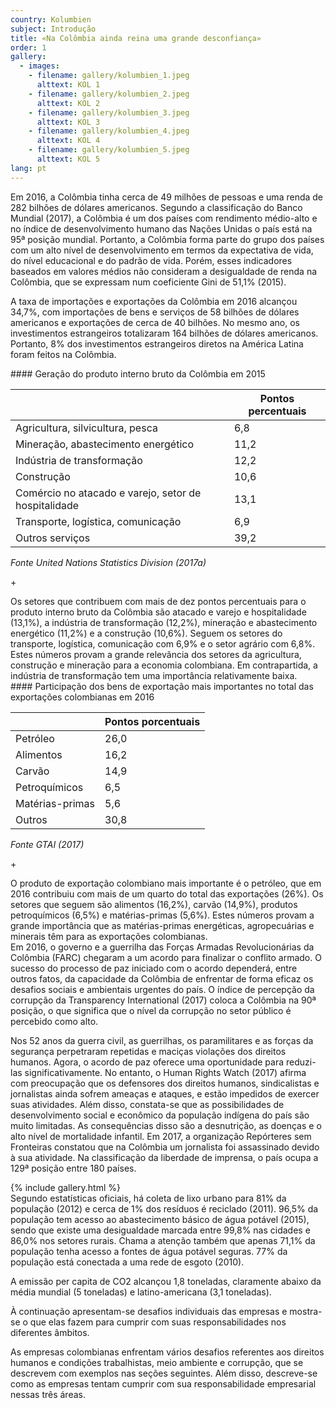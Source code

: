 ```yaml
---
country: Kolumbien
subject: Introdução
title: «Na Colômbia ainda reina uma grande desconfiança»
order: 1
gallery:
  - images:
    - filename: gallery/kolumbien_1.jpeg
      alttext: KOL 1
    - filename: gallery/kolumbien_2.jpeg
      alttext: KOL 2
    - filename: gallery/kolumbien_3.jpeg
      alttext: KOL 3
    - filename: gallery/kolumbien_4.jpeg
      alttext: KOL 4
    - filename: gallery/kolumbien_5.jpeg
      alttext: KOL 5
lang: pt
---
```


<!-- Text mit Sidestory rechts -->
<div class="has-sidestories-right grid" markdown="1">

<div class="content" markdown="1">
Em 2016, a Colômbia tinha cerca de 49 milhões de pessoas e uma renda de 282 bilhões de dólares americanos. Segundo a classificação do Banco Mundial (2017), a Colômbia é um dos países com rendimento médio-alto e no índice de desenvolvimento humano das Nações Unidas o país está na 95ª posição mundial. Portanto, a Colômbia forma parte do grupo dos países com um alto nível de desenvolvimento em termos da expectativa de vida, do nível educacional e do padrão de vida. Porém, esses indicadores baseados em valores médios não consideram a desigualdade de renda na Colômbia, que se expressam num coeficiente Gini de 51,1% (2015).

A taxa de importações e exportações da Colômbia em 2016 alcançou 34,7%, com importações de bens e serviços de 58 bilhões de dólares americanos e exportações de cerca de 40 bilhões. No mesmo ano, os investimentos estrangeiros totalizaram 164 bilhões de dólares americanos. Portanto, 8% dos investimentos estrangeiros diretos na América Latina foram feitos na Colômbia.
</div>

<div class="sidestory sidestory-right" markdown="1">
#### Geração do produto interno bruto da Colômbia em 2015

 &nbsp; | Pontos percentuais
 --- | ---
 Agricultura, silvicultura, pesca | 6,8
 Mineração, abastecimento energético | 11,2
 Indústria de transformação | 12,2
 Construção | 10,6
 Comércio no atacado e varejo, setor de hospitalidade | 13,1
 Transporte, logística, comunicação | 6,9
 Outros serviços | 39,2

_Fonte United Nations Statistics Division (2017a)_
<p class="sidestory-toggle"><span>+</span></p>
</div>

<div class="overlay sidestory-right-content content">
<div class="ss-content" markdown="1">
Os setores que contribuem com mais de dez pontos percentuais para o produto interno bruto da Colômbia são atacado e varejo e hospitalidade (13,1%), a indústria de transformação (12,2%), mineração e abastecimento energético (11,2%) e a construção (10,6%). Seguem os setores do transporte, logística, comunicação com 6,9% e o setor agrário com 6,8%. Estes números provam a grande relevância dos setores da agricultura, construção e mineração para a economia colombiana. Em contrapartida, a indústria de transformação tem uma importância relativamente baixa.
</div>
</div>

</div>


<!-- Text mit Sidestory links -->
<div class="has-sidestories-left grid" markdown="1">

<div class="sidestory sidestory-left" markdown="1">
#### Participação dos bens de exportação mais importantes no total das exportações colombianas em 2016

 &nbsp; | Pontos porcentuais
--- | ---
Petróleo | 26,0
Alimentos | 16,2
Carvão | 14,9
Petroquímicos | 6,5
Matérias-primas | 5,6
Outros | 30,8

_Fonte GTAI (2017)_

<p class="sidestory-toggle"><span>+</span></p>
</div>

<div class="overlay sidestory-left-content content">
<div class="ss-content" markdown="1">
O produto de exportação colombiano mais importante é o petróleo, que em 2016 contribuiu com mais de um quarto do total das exportações (26%). Os setores que seguem são alimentos (16,2%), carvão (14,9%), produtos petroquímicos (6,5%) e matérias-primas (5,6%). Estes números provam a grande importância que as matérias-primas energéticas, agropecuárias e minerais têm para as exportações colombianas.
</div>
</div>

<div class="content" markdown="1">
Em 2016, o governo e a guerrilha das Forças Armadas Revolucionárias da Colômbia (FARC) chegaram a um acordo para finalizar o conflito armado. O sucesso do processo de paz iniciado com o acordo dependerá, entre outros fatos, da capacidade da Colômbia de enfrentar de forma eficaz os desafios sociais e ambientais urgentes do país. O índice de percepção da corrupção da Transparency International (2017) coloca a Colômbia na 90ª posição, o que significa que o nível da corrupção no setor público é percebido como alto.

Nos 52 anos da guerra civil, as guerrilhas, os paramilitares e as forças da segurança perpetraram repetidas e maciças violações dos direitos humanos. Agora, o acordo de paz oferece uma oportunidade para reduzi-las significativamente. No entanto, o Human Rights Watch (2017) afirma com preocupação que os defensores dos direitos humanos, sindicalistas e jornalistas ainda sofrem ameaças e ataques, e estão impedidos de exercer suas atividades. Além disso, constata-se que as possibilidades de desenvolvimento social e econômico da população indígena do país são muito limitadas. As consequências disso são a desnutrição, as doenças e o alto nível de mortalidade infantil. Em 2017, a organização Repórteres sem Fronteiras constatou que na Colômbia um jornalista foi assassinado devido à sua atividade. Na classificação da liberdade de imprensa, o país ocupa a 129ª posição entre 180 países.
</div>

</div>


<div class="media-wrapper">
{% include gallery.html %}
</div>

<div class="content" markdown="1">
Segundo estatísticas oficiais, há coleta de lixo urbano para 81% da população (2012) e cerca de 1% dos resíduos é reciclado (2011). 96,5% da população tem acesso ao abastecimento básico de água potável (2015), sendo que existe uma desigualdade marcada entre 99,8% nas cidades e 86,0% nos setores rurais. Chama a atenção também que apenas 71,1% da população tenha acesso a fontes de água potável seguras. 77% da população está conectada a uma rede de esgoto (2010).

A emissão per capita de CO2 alcançou 1,8 toneladas, claramente abaixo da média mundial (5 toneladas) e latino-americana (3,1 toneladas).

À continuação apresentam-se desafios individuais das empresas e mostra-se o que elas fazem para cumprir com suas responsabilidades nos diferentes âmbitos.

As empresas colombianas enfrentam vários desafios referentes aos direitos humanos e condições trabalhistas, meio ambiente e corrupção, que se descrevem com exemplos nas seções seguintes. Além disso, descreve-se como as empresas tentam cumprir com sua responsabilidade empresarial nessas três áreas.
</div>
